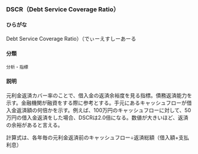 <div style="display:none;">

## [あ行](securities-terms?id=あ行)
## [か行](securities-terms?id=か行)
## [さ行](securities-terms?id=さ行)
## [た行](securities-terms?id=た行)
## [な行](securities-terms?id=な行)
## [は行](securities-terms?id=は行)
## [ま行](securities-terms?id=ま行)
## [や行](securities-terms?id=や行)
## [ら行](securities-terms?id=ら行)
## [わ行](securities-terms?id=わ行)
## [英数字・記号](securities-terms?id=英数字・記号)

</div>

### DSCR（Debt Service Coverage Ratio）

#### ひらがな

Debt Service Coverage Ratio）（でぃーえすしーあーる

#### 分類

`分析・指標`

#### 説明

元利金返済カバー率のことで、借入金の返済余裕度を見る指標。債務返済能力を示す。金融機関が融資をする際に参考とする。手元にあるキャッシュフローが借入金返済額の何倍かを示す。例えば、100万円のキャッシュフローに対して、50万円の借入金返済をした場合、DSCRは2.0倍になる。数値が大きいほど、返済の余裕があると言える。 
 
計算式は、各年毎の元利金返済前のキャッシュフロー÷返済総額（借入額+支払利息）

